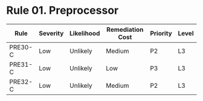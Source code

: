 # Rule 01. Preprocessor

| Rule | Severity | Likelihood | Remediation Cost | Priority | Level |
| ---- | -------- | ---------- | ---------------- | -------- | ----- |
| PRE30-C | Low | Unlikely | Medium | P2 | L3 |
| PRE31-C | Low | Unlikely | Low | P3 | L3 |
| PRE32-C | Low | Unlikely | Medium | P2 | L3 |
